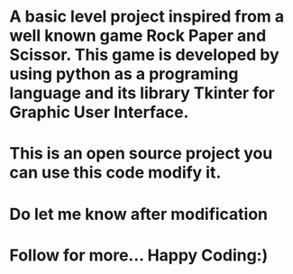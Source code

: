 # A basic level project inspired from a well known game Rock Paper and Scissor. This game is developed by using python as a programing language and its library Tkinter for Graphic User Interface.

# This is an open source project you can use this code modify it. 

# Do let me know after modification
# Follow for more... Happy Coding:)
